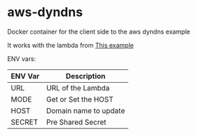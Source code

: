# aws-dyndns

Docker container for the client side to the aws dyndns example

It works with the lambda from [This example](https://github.com/awslabs/route53-dynamic-dns-with-lambda?tab=readme-ov-file)

ENV vars:

| ENV Var | Description           |
| ------- | --------------------- |
| URL     | URL of the Lambda     |
| MODE    | Get or Set the HOST   |
| HOST    | Domain name to update |
| SECRET  | Pre Shared Secret     |
